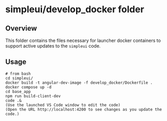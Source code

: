 # simpleui/develop_docker folder

## Overview
This folder contains the files necessary for launcher docker containers to support active updates to the `simpleui` code.

## Usage

```
# from bash
cd simpleui/
docker build -t angular-dev-image -f develop_docker/Dockerfile .
docker compose up -d 
cd base_app
npm run build-client-dev
code .&
(Use the launched VS Code window to edit the code)
(Open the URL http://localhost:4200 to see changes as you update the code.)
```
